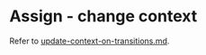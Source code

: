 # Assign - change context

Refer to [update-context-on-transitions.md](../context-extra-data/update-context-on-transitions.md "mention").
